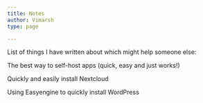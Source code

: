 ```yaml
---
title: Notes
author: Vimarsh
type: page

---
```

List of things I have written about which might help someone else:

The best way to self-host apps (quick, easy and just works!)

Quickly and easily install Nextcloud

Using Easyengine to quickly install WordPress

